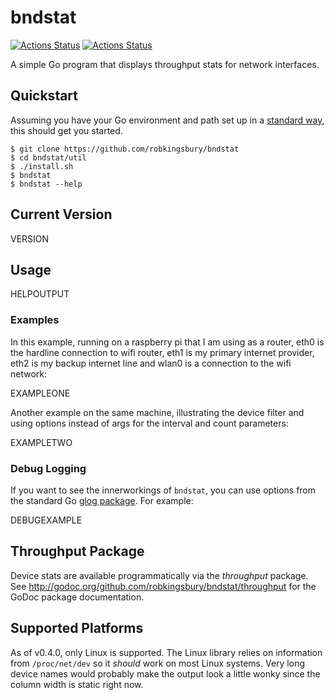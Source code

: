 # bndstat
[![Actions Status](https://github.com/robkingsbury/bndstat/workflows/Build/badge.svg)](https://github.com/robkingsbury/bndstat/actions)
[![Actions Status](https://github.com/robkingsbury/bndstat/workflows/Test/badge.svg)](https://github.com/robkingsbury/bndstat/actions)

A simple Go program that displays throughput stats for network interfaces.

## Quickstart

Assuming you have your Go environment and path set up in a
[standard way](https://golang.org/cmd/go/#hdr-Compile_and_install_packages_and_dependencies),
this should get you started.

```
$ git clone https://github.com/robkingsbury/bndstat
$ cd bndstat/util
$ ./install.sh
$ bndstat
$ bndstat --help
```

## Current Version

VERSION

## Usage

HELPOUTPUT

### Examples

In this example, running on a raspberry pi that I am using as a router, eth0 is the hardline connection to wifi router, eth1 is my
primary internet provider, eth2 is my backup internet line and wlan0 is a connection to the wifi network:

EXAMPLEONE

Another example on the same machine, illustrating the device filter and using options instead of args for the interval and
count parameters:

EXAMPLETWO

### Debug Logging
If you want to see the innerworkings of `bndstat`, you can use options from the standard Go [glog package](https://github.com/golang/glog). For example:

DEBUGEXAMPLE

## Throughput Package

Device stats are available programmatically via the *throughput* package. See http://godoc.org/github.com/robkingsbury/bndstat/throughput for the GoDoc package documentation.

## Supported Platforms

As of v0.4.0, only Linux is supported. The Linux library relies on information from `/proc/net/dev` so it *should* work on most Linux systems. Very long device names would probably make the output look a little wonky since the column width is static right now.

